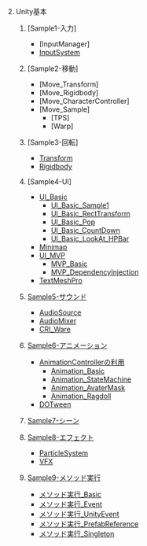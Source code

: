 2. Unity基本
   1. [Sample1-入力]
       + [InputManager]
       + [InputSystem](2_1/2_1.md)

       
   2. [Sample2-移動]
       + [Move_Transform]
       + [Move_Rigidbody]
       + [Move_CharacterController]
       + [Move_Sample]
         - [TPS]
         - [Warp]
   3. [Sample3-回転]
       + [Transform](#transform)
       + [Rigidbody](#rigidbody)
   4. [Sample4-UI]
       + [UI_Basic](#ui_basic)
         - [UI_Basic_Sample1](#ui_basic_sample1)
         - [UI_Basic_RectTransform](#ui_basic_recttransform)
         - [UI_Basic_Pop](#ui_basic_pop)
         - [UI_Basic_CountDown](#ui_basic_countdown)
         - [UI_Basic_LookAt_HPBar](#ui_basic_lookat_hpbar)
       + [Minimap](#minimap)
       + [UI_MVP](#ui_mvp)
         - [MVP_Basic](#mvp_basic)
         - [MVP_DependencyInjection](#mvp_dependencyinjection)
       + [TextMeshPro](#textmeshpro)
   5. [Sample5-サウンド](#sample5-サウンド)
       + [AudioSource](#audiosource)
       + [AudioMixer](#audiomixer)
       + [CRI_Ware](#cri_ware)
   6. [Sample6-アニメーション](#sample6-アニメーション)
       + [AnimationControllerの利用](#animationcontrollerの利用)
         - [Animation_Basic](#animation_basic)
         - [Animation_StateMachine](#animation_statemachine)
         - [Animation_AvaterMask](#animation_avatermask)
         - [Animation_Ragdoll](#animation_ragdoll)
       + [DOTween](#dotween)
   7. [Sample7-シーン](#sample7-シーン)
   8. [Sample8-エフェクト](#sample8-エフェクト)
       + [ParticleSystem](#particlesystem)
       + [VFX](#vfx)
   9. [Sample9-メソッド実行](#sample9-メソッド実行)
       + [メソッド実行_Basic](#メソッド実行_basic)
       + [メソッド実行_Event](#メソッド実行_event)
       + [メソッド実行_UnityEvent](#メソッド実行_unityevent)
       + [メソッド実行_PrefabReference](#メソッド実行_prefabreference)
       + [メソッド実行_Singleton](#メソッド実行_singleton)